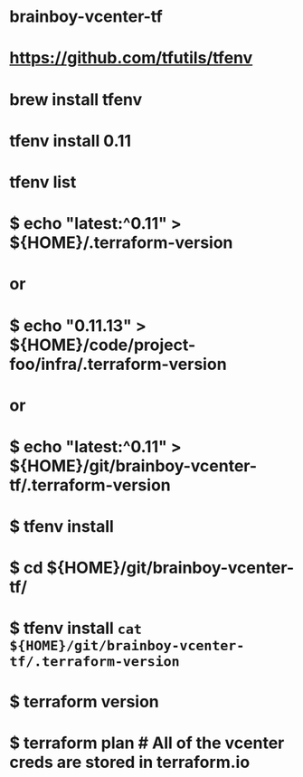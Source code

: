 # brainboy-vcenter-tf
# https://github.com/tfutils/tfenv

# brew install tfenv
# tfenv install 0.11
# tfenv list

# $ echo "latest:^0.11" > ${HOME}/.terraform-version
# or
# $ echo "0.11.13" > ${HOME}/code/project-foo/infra/.terraform-version
# or
# $ echo "latest:^0.11" > ${HOME}/git/brainboy-vcenter-tf/.terraform-version

# $ tfenv install

# $ cd ${HOME}/git/brainboy-vcenter-tf/
# $ tfenv install `cat ${HOME}/git/brainboy-vcenter-tf/.terraform-version`
# $ terraform version

# $ terraform plan # All of the vcenter creds are stored in terraform.io